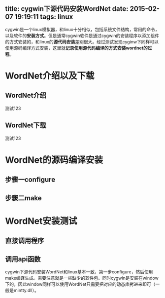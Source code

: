 title: cygwin下源代码安装WordNet
date: 2015-02-07 19:19:11
tags: linux
---

cygwin是一个linux模拟器，和linux十分相似，包括系统文件结构，常用的命令，以及软件的**安装方式**。但是通常cygwin软件是通过cygwin的安装程序以添加组件的方式安装的，和linux的**源代码安装**差别很大。经过测试发现cyginw下同样可以使用源码编译方式安装，这里就**记录使用源代码编译的方式安装wordnet的过程**。

# WordNet介绍以及下载
## WordNet介绍
测试123

## WordNet下载
测试123

# WordNet的源码编译安装
## 步骤一configure
## 步骤二make

# WordNet安装测试
## 直接调用程序
## 调用api函数

cygwin下源代码安装WordNet和linux基本一致，第一步configure，然后使用make编译生成。需要注意就是一些缺少的软件包。同时cygwin是安装在window下的，因此window同样可以使用WordNet只需要把对应的动态库拷进来即可（一般是mintty.dll）。
